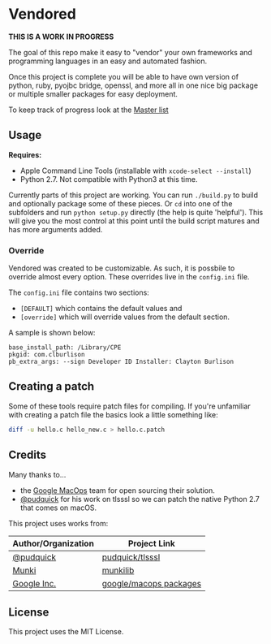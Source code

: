 Vendored
===

**THIS IS A WORK IN PROGRESS**

The goal of this repo make it easy to "vendor" your own frameworks and programming languages in an easy and automated fashion.

Once this project is complete you will be able to have own version of python, ruby, pyojbc bridge, openssl, and more all in one nice big package or multiple smaller packages for easy deployment.

To keep track of progress look at the [Master list](https://github.com/clburlison/vendored/issues/1)

## Usage

**Requires:**
* Apple Command Line Tools (installable with `xcode-select --install`)
* Python 2.7. Not compatible with Python3 at this time.

Currently parts of this project are working. You can run `./build.py` to build and optionally package some of these pieces. Or `cd` into one of the subfolders and run `python setup.py` directly (the help is quite 'helpful'). This will give you the most control at this point until the build script matures and has more arguments added.


### Override
Vendored was created to be customizable. As such, it is possbile to override almost every option. These overrides live in the `config.ini` file.

The `config.ini` file contains two sections:
* `[DEFAULT]` which contains the default values and
* `[override]` which will override values from the default section.

A sample is shown below:

    base_install_path: /Library/CPE
    pkgid: com.clburlison
    pb_extra_args: --sign Developer ID Installer: Clayton Burlison

## Creating a patch
Some of these tools require patch files for compiling. If you're unfamiliar with creating a patch file the basics look a little something like:

```bash
diff -u hello.c hello_new.c > hello.c.patch
```

## Credits
Many thanks to...
* the [Google MacOps](https://github.com/google/macops/) team for open sourcing their solution.
* [@pudquick](https://github.com/pudquick) for his work on tlsssl so we can patch the native Python 2.7 that comes on macOS.

This project uses works from:

| Author/Organization  |  Project Link |
|----------------------|---------------|
[@pudquick](https://github.com/pudquick) | [pudquick/tlsssl](https://github.com/pudquick/tlsssl)
[Munki](https://github.com/munki) | [munkilib](https://github.com/munki/munki/blob/master/code/client/munkilib/)
[Google Inc.](https://github.com/google/macops) | [google/macops packages](https://github.com/google/macops/tree/master/packages)

## License

This project uses the MIT License.
